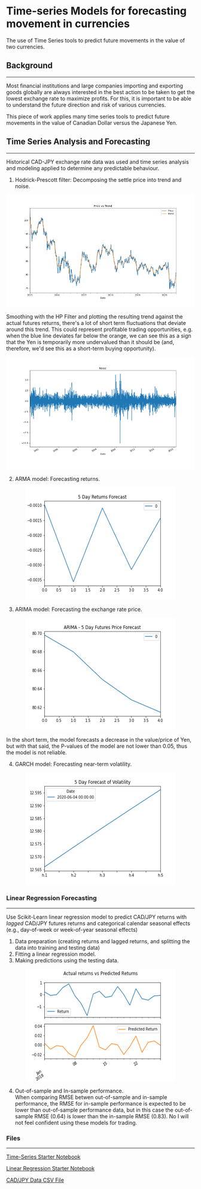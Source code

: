 # Time-series Models for forecasting movement in currencies
The use of Time Series tools to predict future movements in the value of two currencies.

## Background
- - - 
Most financial institutions and large companies importing and exporting goods globally are always interested in the best action to be taken to get the lowest exchange rate to maximize profits. For this, it is important to be able to understand the future direction and risk of various currencies.

This piece of work applies many time series tools to predict future movements in the value of Canadian Dollar versus the Japanese Yen.


## Time Series Analysis and Forecasting
 - - - 
Historical CAD-JPY exchange rate data was used and time series analysis and modeling applied to determine any predictable behaviour.

1. Hodrick-Prescott filter: Decomposing the settle price into trend and noise. 
<p align="center">
<img src="Images/price_vs_trend.png" width="600" height="300"/>
</p>
Smoothing with the HP Filter and plotting the resulting trend against the actual futures returns, there's a lot of short term fluctuations that deviate around this trend. This could represent profitable trading opportunities, e.g. when the blue line deviates far below the orange, we can see this as a sign that the Yen is temporarily more undervalued than it should be (and, therefore, we'd see this as a short-term buying opportunity).
<p align="center">
<img src="Images/ts_noise.png" width="600" height="300"/>
</p>

2. ARMA model: Forecasting returns.
<p align="center">
<img src="Images/arma_returns_forecast.png" width="400" height="300"/>
</p>

3. ARIMA model: Forecasting the exchange rate price.
<p align="center">
<img src="Images/arima_futures_forecast.png" width="400" height="300"/>
</p>
In the short term, the model forecasts a decrease in the value/price of Yen, but with that said, the P-values of the model are not lower than 0.05, thus the model is not reliable.

4. GARCH model: Forecasting near-term volatility.
<p align="center">
<img src="Images/garch_forecast.png" width="400" height="300"/>
</p>

### Linear Regression Forecasting
 - - - 
Use Scikit-Learn linear regression model to predict CAD/JPY returns with *lagged* CAD/JPY futures returns and categorical calendar seasonal effects (e.g., day-of-week or week-of-year seasonal effects)

1. Data preparation (creating returns and lagged returns, and splitting the data into training and testing data)
2. Fitting a linear regression model.
3. Making predictions using the testing data.
<p align="center">
<img src="Images/predictions_vs_actual.png" width="400" height="300"/>
</p>

4. Out-of-sample and In-sample performance.
</br> When comparing RMSE betwen out-of-sample and in-sample performance, the RMSE for in-sample performance is expected to be lower than out-of-sample performance data, but in this case the out-of-sample RMSE (0.64) is lower than the in-sample RMSE (0.83). 
No I will not feel confident using these models for trading.





### Files
 - - - 

[Time-Series Starter Notebook](time_series_analysis.ipynb)

[Linear Regression Starter Notebook](regression_analysis.ipynb)

[CAD/JPY Data CSV File](cad_jpy.csv)
